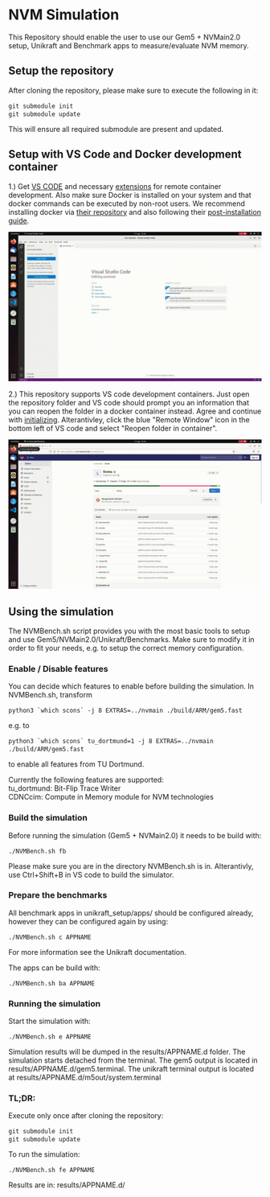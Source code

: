 # NVM Simulation
This Repository should enable the user to use our Gem5 + NVMain2.0 setup, Unikraft and Benchmark apps to measure/evaluate NVM memory.

## Setup the repository
After cloning the repository, please make sure to execute the following in it:
```
git submodule init
git submodule update
```
This will ensure all required submodule are present and updated.

## Setup with VS Code and Docker development container
1.) Get [VS CODE](https://code.visualstudio.com/) and necessary [extensions](https://code.visualstudio.com/docs/remote/remote-overview) for remote container development. Also make sure Docker is installed on your system and that docker commands can be executed by non-root users. We recommend installing docker via [their repository](https://docs.docker.com/engine/install/ubuntu/#install-using-the-repository) and also following their [post-installation guide](https://docs.docker.com/engine/install/linux-postinstall/).

![alt text](img/extension.gif)

2.) This repository supports VS code development containers. Just open the repository folder and VS code should prompt you an information that you can reopen the folder in a docker container instead. Agree and continue with [initializing](#using-the-benchmarks). Alterantivley, click the blue "Remote Window" icon in the bottom left of VS code and select "Reopen folder in container".

![alt text](img/open.gif)

## Using the simulation
The NVMBench.sh script provides you with the most basic tools to setup and use Gem5/NVMain2.0/Unikraft/Benchmarks. Make sure to modify it in order to fit your needs, e.g. to setup the correct memory configuration.

### Enable / Disable features
You can decide which features to enable before building the simulation. In NVMBench.sh, transform
```
python3 `which scons` -j 8 EXTRAS=../nvmain ./build/ARM/gem5.fast
```
e.g. to
```
python3 `which scons` tu_dortmund=1 -j 8 EXTRAS=../nvmain ./build/ARM/gem5.fast
```
to enable all features from TU Dortmund.

Currently the following features are supported:  
tu_dortmund: Bit-Flip Trace Writer  
CDNCcim: Compute in Memory module for NVM technologies

### Build the simulation
Before running the simulation (Gem5 + NVMain2.0) it needs to be build with:
```
./NVMBench.sh fb
```
Please make sure you are in the directory NVMBench.sh is in. Alterantivly, use Ctrl+Shift+B in VS code to build the simulator.

### Prepare the benchmarks
All benchmark apps in unikraft_setup/apps/ should be configured already, however they can be configured again by using:
```
./NVMBench.sh c APPNAME
```
For more information see the Unikraft documentation.

The apps can be build with:
```
./NVMBench.sh ba APPNAME
```

### Running the simulation
Start the simulation with:
```
./NVMBench.sh e APPNAME
```
Simulation results will be dumped in the results/APPNAME.d folder.
The simulation starts detached from the terminal. The gem5 output is located in results/APPNAME.d/gem5.terminal. The unikraft terminal output is located at results/APPNAME.d/m5out/system.terminal

### TL;DR:
Execute only once after cloning the repository:
```
git submodule init
git submodule update
```

To run the simulation:
```
./NVMBench.sh fe APPNAME
```

Results are in: results/APPNAME.d/
